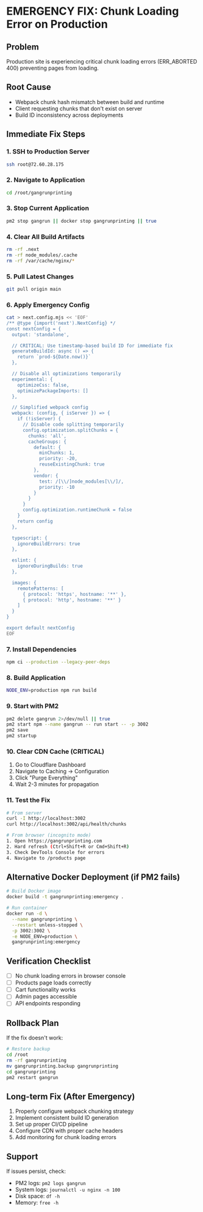 # EMERGENCY FIX: Chunk Loading Error on Production

## Problem
Production site is experiencing critical chunk loading errors (ERR_ABORTED 400) preventing pages from loading.

## Root Cause
- Webpack chunk hash mismatch between build and runtime
- Client requesting chunks that don't exist on server
- Build ID inconsistency across deployments

## Immediate Fix Steps

### 1. SSH to Production Server
```bash
ssh root@72.60.28.175
```

### 2. Navigate to Application
```bash
cd /root/gangrunprinting
```

### 3. Stop Current Application
```bash
pm2 stop gangrun || docker stop gangrunprinting || true
```

### 4. Clear All Build Artifacts
```bash
rm -rf .next
rm -rf node_modules/.cache
rm -rf /var/cache/nginx/*
```

### 5. Pull Latest Changes
```bash
git pull origin main
```

### 6. Apply Emergency Config
```bash
cat > next.config.mjs << 'EOF'
/** @type {import('next').NextConfig} */
const nextConfig = {
  output: 'standalone',

  // CRITICAL: Use timestamp-based build ID for immediate fix
  generateBuildId: async () => {
    return `prod-${Date.now()}`
  },

  // Disable all optimizations temporarily
  experimental: {
    optimizeCss: false,
    optimizePackageImports: []
  },

  // Simplified webpack config
  webpack: (config, { isServer }) => {
    if (!isServer) {
      // Disable code splitting temporarily
      config.optimization.splitChunks = {
        chunks: 'all',
        cacheGroups: {
          default: {
            minChunks: 1,
            priority: -20,
            reuseExistingChunk: true
          },
          vendor: {
            test: /[\\/]node_modules[\\/]/,
            priority: -10
          }
        }
      }
      config.optimization.runtimeChunk = false
    }
    return config
  },

  typescript: {
    ignoreBuildErrors: true
  },

  eslint: {
    ignoreDuringBuilds: true
  },

  images: {
    remotePatterns: [
      { protocol: 'https', hostname: '**' },
      { protocol: 'http', hostname: '**' }
    ]
  }
}

export default nextConfig
EOF
```

### 7. Install Dependencies
```bash
npm ci --production --legacy-peer-deps
```

### 8. Build Application
```bash
NODE_ENV=production npm run build
```

### 9. Start with PM2
```bash
pm2 delete gangrun 2>/dev/null || true
pm2 start npm --name gangrun -- run start -- -p 3002
pm2 save
pm2 startup
```

### 10. Clear CDN Cache (CRITICAL)
1. Go to Cloudflare Dashboard
2. Navigate to Caching → Configuration
3. Click "Purge Everything"
4. Wait 2-3 minutes for propagation

### 11. Test the Fix
```bash
# From server
curl -I http://localhost:3002
curl http://localhost:3002/api/health/chunks

# From browser (incognito mode)
1. Open https://gangrunprinting.com
2. Hard refresh (Ctrl+Shift+R or Cmd+Shift+R)
3. Check DevTools Console for errors
4. Navigate to /products page
```

## Alternative Docker Deployment (if PM2 fails)

```bash
# Build Docker image
docker build -t gangrunprinting:emergency .

# Run container
docker run -d \
  --name gangrunprinting \
  --restart unless-stopped \
  -p 3002:3002 \
  -e NODE_ENV=production \
  gangrunprinting:emergency
```

## Verification Checklist
- [ ] No chunk loading errors in browser console
- [ ] Products page loads correctly
- [ ] Cart functionality works
- [ ] Admin pages accessible
- [ ] API endpoints responding

## Rollback Plan
If the fix doesn't work:
```bash
# Restore backup
cd /root
rm -rf gangrunprinting
mv gangrunprinting.backup gangrunprinting
cd gangrunprinting
pm2 restart gangrun
```

## Long-term Fix (After Emergency)
1. Properly configure webpack chunking strategy
2. Implement consistent build ID generation
3. Set up proper CI/CD pipeline
4. Configure CDN with proper cache headers
5. Add monitoring for chunk loading errors

## Support
If issues persist, check:
- PM2 logs: `pm2 logs gangrun`
- System logs: `journalctl -u nginx -n 100`
- Disk space: `df -h`
- Memory: `free -h`